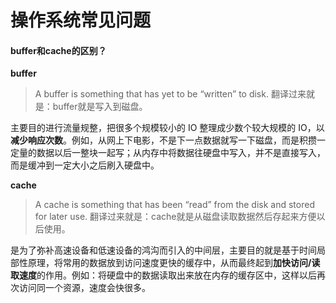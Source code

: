 # 操作系统常见问题

#### buffer和cache的区别？

**buffer**

> A buffer is something that has yet to be “written” to disk. 翻译过来就是：buffer就是写入到磁盘。

主要目的进行流量规整，把很多个规模较小的 IO 整理成少数个较大规模的 IO，以**减少响应次数**。例如，从网上下电影，不是下一点数据就写一下磁盘，而是积攒一定量的数据以后一整块一起写；从内存中将数据往硬盘中写入，并不是直接写入，而是缓冲到一定大小之后刷入硬盘中。

**cache**

> A cache is something that has been “read” from the disk and stored for later use. 翻译过来就是：cache就是从磁盘读取数据然后存起来方便以后使用。

是为了弥补高速设备和低速设备的鸿沟而引入的中间层，主要目的就是基于时间局部性原理，将常用的数据放到访问速度更快的缓存中，从而最终起到**加快访问/读取速度**的作用。例如：将硬盘中的数据读取出来放在内存的缓存区中，这样以后再次访问同一个资源，速度会快很多。